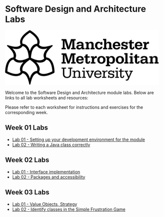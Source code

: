 # Software Design and Architecture Labs

![logo.png](images/logo.png)

Welcome to the Software Design and Architecture module labs. Below are links to all lab worksheets and resources:

Please refer to each worksheet for instructions and exercises for the corresponding week.

## Week 01 Labs
- [Lab 01 - Setting up your development environment for the module](Week01Lab01.md)
- [Lab 02  - Writing a Java class correctly](Week01Lab02.md)

## Week 02 Labs
- [Lab 01 - Interface implementation](Week02Lab01.md)
- [Lab 02 - Packages and accessibility](Week02Lab02.md)

## Week 03 Labs
- [Lab 01 - Value Objects, Strategy](Week03Lab01.md)
- [Lab 02 - Identify classes in the Simple Frustration Game](Week03Lab02.md)
